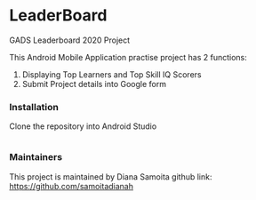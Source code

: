 # LeaderBoard
GADS Leaderboard 2020 Project

This Android Mobile Application practise project has 2 functions:
1) Displaying Top Learners and Top Skill IQ Scorers
2) Submit Project details into Google form


###  Installation
Clone the repository into Android Studio
```git clone https://github.com/samoitadianah/LeaderBoard.git
```

### Maintainers
This project is maintained by 
Diana Samoita
github link: https://github.com/samoitadianah
